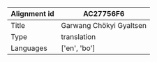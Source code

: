 |Alignment id | AC27756F6
| --- | --- 
|Title | Garwang Chökyi Gyaltsen 
|Type | translation
|Languages | ['en', 'bo']